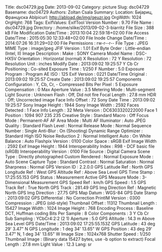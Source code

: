 Title: dsc04729.jpg
Date: 2013-09-02
Category: picture
Slug: dsc04729
Basename: dsc04729
Authors: Zoltan Csala
Summary:
Location: Бијариц, Француска
Ablpicurl: http://abload.de/img/geuzr.jpg
OrgWdth: 1024
OrgHght: 768
Tags:
ExifValues: ExifTool Version Number : 9.70
            File Name : dsc04729.jpg
            Directory : /home/slike/2013/09-02-3-biarritz
            File Size : 388 kB
            File Modification Date/Time : 2013:10:04 22:59:18+02:00
            File Access Date/Time : 2015:05:30 12:33:48+02:00
            File Inode Change Date/Time : 2014:07:26 16:31:29+02:00
            File Permissions : rw-r--r--
            File Type : JPEG
            MIME Type : image/jpeg
            JFIF Version : 1.01
            Exif Byte Order : Little-endian (Intel, II)
            Image Description :
            Make : SONY
            Camera Model Name : DSC-HX5V
            Orientation : Horizontal (normal)
            X Resolution : 72
            Y Resolution : 72
            Resolution Unit : inches
            Modify Date : 2013:09:02 19:25:57
            Y Cb Cr Positioning : Co-sited
            Exposure Time : 1/250
            F Number : 5.0
            Exposure Program : Program AE
            ISO : 125
            Exif Version : 0221
            Date/Time Original : 2013:09:02 19:25:57
            Create Date : 2013:09:02 19:25:57
            Components Configuration : Y, Cb, Cr, -
            Compressed Bits Per Pixel : 5
            Exposure Compensation : 0
            Max Aperture Value : 3.5
            Metering Mode : Multi-segment
            Light Source : Unknown
            Flash : Off, Did not fire
            Focal Length : 27.8 mm
            HDR : Off; Uncorrected image
            Face Info Offset : 72
            Sony Date Time : 2013:09:02 19:25:57
            Sony Image Height : 1944
            Sony Image Width : 2592
            Faces Detected : 1
            Face Info Length : 32
            Meta Version : DC6303320222000
            Face 1 Position : 1094 907 235 235
            Creative Style : Standard
            Macro : Off
            Focus Mode : Permanent-AF
            AF Area Mode : Multi
            AF Illuminator : Auto
            JPEG Quality : Standard
            Flash Level : Normal
            Release Mode : Normal
            Sequence Number : Single
            Anti-Blur : On (Shooting)
            Dynamic Range Optimizer : Standard
            High ISO Noise Reduction 2 : Normal
            Intelligent Auto : On
            White Balance : Auto
            Flashpix Version : 0100
            Color Space : sRGB
            Exif Image Width : 2592
            Exif Image Height : 1944
            Interoperability Index : R98 - DCF basic file (sRGB)
            Interoperability Version : 0100
            File Source : Digital Camera
            Scene Type : Directly photographed
            Custom Rendered : Normal
            Exposure Mode : Auto
            Scene Capture Type : Standard
            Contrast : Normal
            Saturation : Normal
            Sharpness : Normal
            GPS Version ID : 2.2.0.0
            GPS Latitude Ref : North
            GPS Longitude Ref : West
            GPS Altitude Ref : Above Sea Level
            GPS Time Stamp : 17:25:55.153
            GPS Status : Measurement Active
            GPS Measure Mode : 3-Dimensional Measurement
            GPS Speed Ref : km/h
            GPS Speed : 1.5
            GPS Track Ref : True North
            GPS Track : 281.49
            GPS Img Direction Ref : Magnetic North
            GPS Img Direction : 27.75
            GPS Map Datum : WGS-84
            GPS Date Stamp : 2013:09:02
            GPS Differential : No Correction
            PrintIM Version : 0300
            Compression : JPEG (old-style)
            Thumbnail Offset : 11312
            Thumbnail Length : 15427
            Image Width : 1024
            Image Height : 768
            Encoding Process : Baseline DCT, Huffman coding
            Bits Per Sample : 8
            Color Components : 3
            Y Cb Cr Sub Sampling : YCbCr4:2:2 (2 1)
            Aperture : 5.0
            GPS Altitude : 14.3 m Above Sea Level
            GPS Date/Time : 2013:09:02 17:25:55.153Z
            GPS Latitude : 43 deg 29' 3.47" N
            GPS Longitude : 1 deg 34' 13.65" W
            GPS Position : 43 deg 29' 3.47" N, 1 deg 34' 13.65" W
            Image Size : 1024x768
            Shutter Speed : 1/250
            Thumbnail Image : (Binary data 15427 bytes, use -b option to extract)
            Focal Length : 27.8 mm
            Light Value : 12.3
Lang: sr

